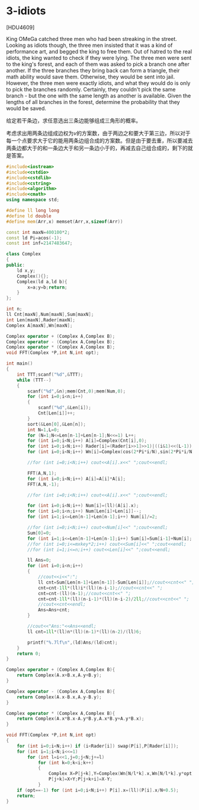 # 3-idiots
[HDU4609]

King OMeGa catched three men who had been streaking in the street. Looking as idiots though, the three men insisted that it was a kind of performance art, and begged the king to free them. Out of hatred to the real idiots, the king wanted to check if they were lying. The three men were sent to the king's forest, and each of them was asked to pick a branch one after another. If the three branches they bring back can form a triangle, their math ability would save them. Otherwise, they would be sent into jail.
However, the three men were exactly idiots, and what they would do is only to pick the branches randomly. Certainly, they couldn't pick the same branch - but the one with the same length as another is available. Given the lengths of all branches in the forest, determine the probability that they would be saved. 

给定若干条边，求任意选出三条边能够组成三角形的概率。

考虑求出用两条边组成边权为$v$的方案数，由于两边之和要大于第三边，所以对于每一个点要求大于它的能用两条边组合成的方案数。但是由于要去重，所以要减去两条边都大于的和一条边大于和另一条边小于的，再减去自己组合成的，剩下的就是答案。

```cpp
#include<iostream>
#include<cstdio>
#include<cstdlib>
#include<cstring>
#include<algorithm>
#include<cmath>
using namespace std;

#define ll long long
#define ld double
#define mem(Arr,x) memset(Arr,x,sizeof(Arr))

const int maxN=400100*2;
const ld Pi=acos(-1);
const int inf=2147483647;

class Complex
{
public:
	ld x,y;
	Complex(){};
	Complex(ld a,ld b){
		x=a;y=b;return;
	}
};

int n;
ll Cnt[maxN],Num[maxN],Sum[maxN];
int Len[maxN],Rader[maxN];
Complex A[maxN],Wn[maxN];

Complex operator + (Complex A,Complex B);
Complex operator - (Complex A,Complex B);
Complex operator * (Complex A,Complex B);
void FFT(Complex *P,int N,int opt);

int main()
{
	int TTT;scanf("%d",&TTT);
	while (TTT--)
	{
		scanf("%d",&n);mem(Cnt,0);mem(Num,0);
		for (int i=0;i<n;i++)
		{
			scanf("%d",&Len[i]);
			Cnt[Len[i]]++;
		}
		sort(&Len[0],&Len[n]);
		int N=1,L=0;
		for (N=1;N<=Len[n-1]+Len[n-1];N<<=1) L++;
		for (int i=0;i<N;i++) A[i]=Complex(Cnt[i],0);
		for (int i=0;i<N;i++) Rader[i]=(Rader[i>>1]>>1)|((i&1)<<(L-1));
		for (int i=0;i<N;i++) Wn[i]=Complex(cos(2*Pi*i/N),sin(2*Pi*i/N));

		//for (int i=0;i<N;i++) cout<<A[i].x<<" ";cout<<endl;

		FFT(A,N,1);
		for (int i=0;i<N;i++) A[i]=A[i]*A[i];
		FFT(A,N,-1);

		//for (int i=0;i<N;i++) cout<<A[i].x<<" ";cout<<endl;

		for (int i=0;i<N;i++) Num[i]=(ll)(A[i].x);
		for (int i=0;i<n;i++) Num[Len[i]+Len[i]]--;
		for (int i=1;i<=Len[n-1]+Len[n-1];i++) Num[i]/=2;

		//for (int i=0;i<N;i++) cout<<Num[i]<<" ";cout<<endl;
		Sum[0]=0;
		for (int i=1;i<=Len[n-1]+Len[n-1];i++) Sum[i]=Sum[i-1]+Num[i];
		//for (int i=0;i<=mxkey*2;i++) cout<<Sum[i]<<" ";cout<<endl;
		//for (int i=1;i<=n;i++) cout<<Len[i]<<" ";cout<<endl;

		ll Ans=0;
		for (int i=0;i<n;i++)
		{
			//cout<<i<<":";
			ll cnt=Sum[Len[n-1]+Len[n-1]]-Sum[Len[i]];//cout<<cnt<<" ";
			cnt=cnt-1ll*(ll)i*(ll)(n-i-1);//cout<<cnt<<" ";
			cnt=cnt-(ll)(n-1);//cout<<cnt<<" ";
			cnt=cnt-1ll*(ll)(n-i-1)*(ll)(n-i-2)/2ll;//cout<<cnt<<" ";
			//cout<<cnt<<endl;
			Ans=Ans+cnt;
		}

		//cout<<"Ans:"<<Ans<<endl;
		ll cnt=1ll*(ll)n*(ll)(n-1)*(ll)(n-2)/(ll)6;

		printf("%.7lf\n",(ld)Ans/(ld)cnt);
	}
	return 0;
}

Complex operator + (Complex A,Complex B){
	return Complex(A.x+B.x,A.y+B.y);
}

Complex operator - (Complex A,Complex B){
	return Complex(A.x-B.x,A.y-B.y);
}

Complex operator * (Complex A,Complex B){
	return Complex(A.x*B.x-A.y*B.y,A.x*B.y+A.y*B.x);
}

void FFT(Complex *P,int N,int opt)
{
	for (int i=0;i<N;i++) if (i<Rader[i]) swap(P[i],P[Rader[i]]);
	for (int i=1;i<N;i<<=1)
		for (int l=i<<1,j=0;j<N;j+=l)
			for (int k=0;k<i;k++)
			{
				Complex X=P[j+k],Y=Complex(Wn[N/l*k].x,Wn[N/l*k].y*opt)*P[j+k+i];
				P[j+k]=X+Y;P[j+k+i]=X-Y;
			}
	if (opt==-1) for (int i=0;i<N;i++) P[i].x=(ll)(P[i].x/N+0.5);
	return;
}
```